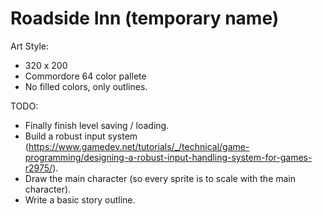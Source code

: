 # Roadside Inn (temporary name)

Art Style:
  - 320 x 200
  - Commordore 64 color pallete
  - No filled colors, only outlines.

TODO:
  - Finally finish level saving / loading.
  - Build a robust input system (https://www.gamedev.net/tutorials/_/technical/game-programming/designing-a-robust-input-handling-system-for-games-r2975/).
  - Draw the main character (so every sprite is to scale with the main character).
  - Write a basic story outline.
